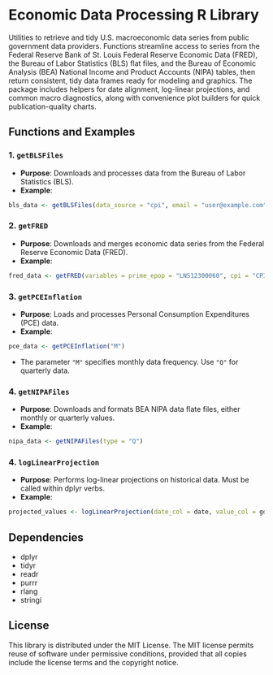 # Economic Data Processing R Library

Utilities to retrieve and tidy U.S. macroeconomic data series
    from public government data providers. Functions streamline access to series
    from the Federal Reserve Bank of St. Louis Federal Reserve Economic Data (FRED),
    the Bureau of Labor Statistics (BLS) flat files, and the Bureau of Economic
    Analysis (BEA) National Income and Product Accounts (NIPA) tables, then return
    consistent, tidy data frames ready for modeling and graphics. The package includes
    helpers for date alignment, log-linear projections, and common macro diagnostics,
    along with convenience plot builders for quick publication-quality charts.
    
## Functions and Examples

### 1. `getBLSFiles`
- **Purpose**: Downloads and processes data from the Bureau of Labor Statistics (BLS).
- **Example**:
```r
bls_data <- getBLSFiles(data_source = "cpi", email = "user@example.com")
```

### 2. `getFRED`
- **Purpose**: Downloads and merges economic data series from the Federal Reserve Economic Data (FRED).
- **Example**:
```r
fred_data <- getFRED(variables = prime_epop = "LNS12300060", cpi = "CPIAUCSL"))
```

### 3. `getPCEInflation`
- **Purpose**: Loads and processes Personal Consumption Expenditures (PCE) data.
- **Example**:
```r
pce_data <- getPCEInflation("M")
```
- The parameter `"M"` specifies monthly data frequency. Use `"Q"` for quarterly data.

### 4. `getNIPAFiles`
- **Purpose**: Downloads and formats BEA NIPA data flate files, either monthly or quarterly values.
- **Example**:
```r
nipa_data <- getNIPAFiles(type = "Q")
```

### 4. `logLinearProjection`
- **Purpose**: Performs log-linear projections on historical data. Must be called within dplyr verbs.
- **Example**:
```r
projected_values <- logLinearProjection(date_col = date, value_col = gdp, start_date = "2020-01-01", end_date = "2021-01-01")
```

## Dependencies

- dplyr
- tidyr
- readr
- purrr
- rlang
- stringi

## License

This library is distributed under the MIT License. The MIT license permits reuse of software under permissive conditions, provided that all copies include the license terms and the copyright notice.

